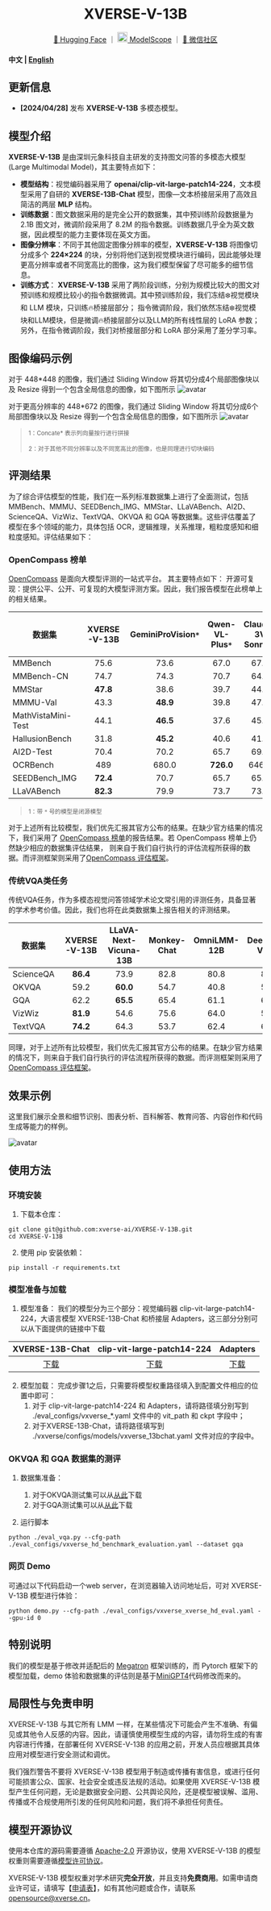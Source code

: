 <div align="center">
<h1>
  XVERSE-V-13B
</h1>
</div>

<p align="center">
        <a href="https://huggingface.co/xverse/XVERSE-V-13B">🤗 Hugging Face</a>&nbsp｜
        <a href="https://modelscope.cn/models/xverse/XVERSE-V-13B/summary" rel="nofollow"><img src="resources/modelscope.png" width="20px" style="max-width: 100%;"> ModelScope</a>&nbsp｜
        <a href="resources/wechat.png">💬 微信社区</a>
</p>

<h4 align="left">
    <p>
        <b>中文</b> |
        <a href="README_EN.md">English</a>
    <p>
</h4>

## 更新信息
- **[2024/04/28]** 发布 **XVERSE-V-13B** 多模态模型。

## 模型介绍

**XVERSE-V-13B** 是由深圳元象科技自主研发的支持图文问答的多模态大模型(Large Multimodal Model)，其主要特点如下：

- **模型结构**：视觉编码器采用了 **openai/clip-vit-large-patch14-224**，文本模型采用了自研的 **XVERSE-13B-Chat** 模型，图像—文本桥接层采用了高效且简洁的两层 **MLP** 结构。
- **训练数据**：图文数据采用的是完全公开的数据集，其中预训练阶段数据量为 2.1B 图文对，微调阶段采用了 8.2M 的指令数据。训练数据几乎全为英文数据，因此模型的能力主要体现在英文方面。
- **图像分辨率**：不同于其他固定图像分辨率的模型，**XVERSE-V-13B** 将图像切分成多个 **224×224** 的块，分别将他们送到视觉模块进行编码，因此能够处理更高分辨率或者不同宽高比的图像，这为我们模型保留了尽可能多的细节信息。
- **训练方式**： **XVERSE-V-13B** 采用了两阶段训练，分别为规模比较大的图文对预训练和规模比较小的指令数据微调。其中预训练阶段，我们冻结❄️视觉模块和 LLM 模块，只训练🔥桥接层部分；
指令微调阶段，我们依然冻结❄️视觉模块和LLM模块，但是微调🔥桥接层部分以及LLM的所有线性层的 LoRA 参数；另外，在指令微调阶段，我们对桥接层部分和 LoRA 部分采用了差分学习率。

## 图像编码示例
对于 448*448 的图像，我们通过 Sliding Window 将其切分成4个局部图像块以及 Resize 得到一个包含全局信息的图像，如下图所示
![avatar](resources/2_2_Trans.drawio.svg)

对于更高分辨率的 448*672 的图像，我们通过 Sliding Window 将其切分成6个局部图像块以及 Resize 得到一个包含全局信息的图像，如下图所示
![avatar](resources/2_3_Trans.drawio.svg)

> <sup>1：Concate* 表示列向量按行进行拼接 </sup> 
> 
> <sup>2：对于其他不同分辨率以及不同宽高比的图像，也是同理进行切块编码 </sup> 

## 评测结果
为了综合评估模型的性能，我们在一系列标准数据集上进行了全面测试，包括 MMBench、MMMU、SEEDBench_IMG、MMStar、LLaVABench、AI2D、ScienceQA、VizWiz、TextVQA、OKVQA 和 GQA 等数据集。这些评估覆盖了模型在多个领域的能力，具体包括 OCR，逻辑推理，关系推理，粗粒度感知和细粒度感知。评估结果如下：

### OpenCompass 榜单
[OpenCompass](https://opencompass.org.cn/home) 是面向大模型评测的一站式平台。 其主要特点如下： 开源可复现：提供公平、公开、可复现的大模型评测方案。因此，我们报告模型在此榜单上的相关结果。

| 数据集                | XVERSE-V-13B | GeminiProVision`*` | Qwen-VL-Plus`*` | Claude-3V Sonnet`*` | LLaVA-Next-Vicuna-13B | Monkey-Chat | OmniLMM-12B | DeepSeek-VL-7B | CogVLM-17B-Chat | TransCore-M | Yi-VL-34B |
|--------------------|:------------:|:------------------:|:---------------:|:-------------------:|:---------------------:|:-----------:|:-----------:|:--------------:|:---------------:|:-----------:|:---------:|
| MMBench            |     75.6     |        73.6        |      67.0       |        67.8         |         70.0          |    72.4     |    71.7     |      73.8      |      65.8       |  **82.3**   |   72.4    |
| MMBench-CN         |     74.7     |        74.3        |      70.7       |        64.2         |         68.5          |    67.5     |    62.0     |      71.4      |      55.9       |  **80.7**   |   70.7    |
| MMStar             |   **47.8**   |        38.6        |      39.7       |        44.2         |         40.4          |    40.7     |    39.6     |      40.5      |      39.9       |    35.6     |   40.5    |
| MMMU-Val           |     43.3     |      **48.9**      |      39.8       |        47.4         |         37.3          |    40.7     |    41.8     |      38.3      |      37.3       |    41.0     |   45.1    |
| MathVistaMini-Test |     44.1     |      **46.5**      |      37.6       |        45.0         |         34.1          |    35.9     |    34.7     |      36.9      |      35.0       |    32.3     |   31.5    |
| HallusionBench     |     31.8     |      **45.2**      |      40.6       |        41.3         |         31.8          |    39.3     |    35.8     |      34.5      |      35.4       |    27.3     |   35.3    |
| AI2D-Test          |     70.4     |        70.2        |      65.7       |        69.9         |       **72.2**        |    68.5     |    63.3     |      65.3      |      63.3       |    64.1     |   65.9    |
| OCRBench           |     489      |       680.0        |    **726.0**    |        646.0        |         537.0         |    534.0    |    420.0    |     435.0      |      590.0      |    405.0    |   290.0   |
| SEEDBench_IMG      |   **72.4**   |        70.7        |      65.7       |        65.0         |         71.4          |    68.9     |    71.5     |      70.1      |      68.8       |    72.0     |   68.1    |
| LLaVABench         |   **82.3**   |        79.9        |      73.7       |        73.2         |         73.9          |    60.5     |    75.8     |      77.8      |      73.9       |    66.8     |   62.3    |

> <sup>1：带 `*`  号的模型是闭源模型</sup> 

对于上述所有比较模型，我们优先汇报其官方公布的结果。在缺少官方结果的情况下，我们采用了 [OpenCompass 榜单](https://rank.opencompass.org.cn/leaderboard-multimodal)的报告结果。若 OpenCompass 榜单上仍然缺少相应的数据集评估结果，
则来自于我们自行执行的评估流程所获得的数据。而评测框架则采用了[OpenCompass 评估框架](https://github.com/open-compass/OpenCompass/)。

### 传统VQA类任务
传统VQA任务，作为多模态视觉问答领域学术论文常引用的评测任务，具备显著的学术参考价值。因此，我们也将在此类数据集上报告相关的评测结果。

| 数据集                | XVERSE-V-13B | LLaVA-Next-Vicuna-13B | Monkey-Chat | OmniLMM-12B | DeepSeek-VL-7B | CogVLM-17B-Chat | TransCore-M | Yi-VL-34B |
|--------------------|:------------:|:---------------------:| :-------: | :---------: | :--------: |:---------------:|:-----------:| :--------------: |
| ScienceQA          |   **86.4**   |         73.9          |   82.8     |    80.8      |    81.0     |      70.3       |    74.9     |       75.4        |
| OKVQA              |     59.2     |       **60.0**        |   54.7     |    40.8      |    55.1     |      54.4       |    56.7     |       51.4        |
| GQA                |     62.2     |       **65.5**        |   65.4     |    61.1      |    61.8     |      60.5       |    63.6     |       58.3        |
| VizWiz             |   **81.9**   |         54.6          |   75.6     |    64.0      |    50.1     |      44.0       |    41.4     |       70.8        |
| TextVQA            |   **74.2**   |         64.3          |   53.7     |    62.4      |    63.8     |      69.6       |    63.1     |       54.0        |

同理，对于上述所有比较模型，我们优先汇报其官方公布的结果。在缺少官方结果的情况下，则来自于我们自行执行的评估流程所获得的数据。而评测框架则采用了[OpenCompass 评估框架](https://github.com/open-compass/OpenCompass/)。


## 效果示例
这里我们展示全景和细节识别、图表分析、百科解答、教育问答、内容创作和代码生成等能力的样例。

![avatar](resources/Demo_Trans.svg)

## 使用方法

### 环境安装

1. 下载本仓库：

```shell
git clone git@github.com:xverse-ai/XVERSE-V-13B.git
cd XVERSE-V-13B
```

2. 使用 pip 安装依赖：

```shell
pip install -r requirements.txt
```

### 模型准备与加载
1. 模型准备：
我们的模型分为三个部分：视觉编码器 clip-vit-large-patch14-224，大语言模型 XVERSE-13B-Chat 和桥接层 Adapters，这三部分分别可以从下面提供的链接中下载

| XVERSE-13B-Chat                                               | clip-vit-large-patch14-224 |                        Adapters                       |
|---------------------------------------------------------------| :--------------: |:-----------------------------------------------------:|
| <center>[下载](https://huggingface.co/xverse/XVERSE-13B-Chat)   | <center>[下载](https://huggingface.co/openai/clip-vit-large-patch14) |  <center>[下载](https://huggingface.co/xverse/XVERSE-V-13B)|

2. 模型加载：
完成步骤1之后，只需要将模型权重路径填入到配置文件相应的位置中即可：
   1. 对于 clip-vit-large-patch14-224 和 Adapters，请将路径填分别写到 ./eval_configs/vxverse_*.yaml 文件中的 vit_path 和 ckpt 字段中；
   2. 对于XVERSE-13B-Chat，请将路径填写到 ./vxverse/configs/models/vxverse_13bchat.yaml 文件对应的字段中。


### **OKVQA** 和 **GQA** 数据集的测评
1. 数据集准备：
   1. 对于OKVQA测试集可以从<a href="https://okvqa.allenai.org/download.html">从此</a>下载
   2. 对于GQA测试集可以从<a href="https://cs.stanford.edu/people/dorarad/gqa/download.html">从此</a>下载

2. 运行脚本
```shell
python ./eval_vqa.py --cfg-path ./eval_configs/vxverse_hd_benchmark_evaluation.yaml --dataset gqa
```

### 网页 Demo

可通过以下代码启动一个web server，在浏览器输入访问地址后，可对 XVERSE-V-13B 模型进行体验：

```shell
python demo.py --cfg-path ./eval_configs/vxverse_xverse_hd_eval.yaml --gpu-id 0
```

## 特别说明
我们的模型是基于修改并适配后的 [Megatron](https://github.com/NVIDIA/Megatron-LM) 框架训练的，而 Pytorch 框架下的模型加载，demo 体验和数据集的评估则是基于[MiniGPT4](https://github.com/Vision-CAIR/MiniGPT-4)代码修改而来的。


## 局限性与免责申明

XVERSE-V-13B 与其它所有 LMM 一样，在某些情况下可能会产生不准确、有偏见或其他令人反感的内容。因此，请谨慎使用模型生成的内容，请勿将生成的有害内容进行传播，在部署任何 XVERSE-V-13B 的应用之前，开发人员应根据其具体应用对模型进行安全测试和调优。

我们强烈警告不要将 XVERSE-V-13B 模型用于制造或传播有害信息，或进行任何可能损害公众、国家、社会安全或违反法规的活动。如果使用 XVERSE-V-13B 模型产生任何问题，无论是数据安全问题、公共舆论风险，还是模型被误解、滥用、传播或不合规使用所引发的任何风险和问题，我们将不承担任何责任。

## 模型开源协议

使用本仓库的源码需要遵循 [Apache-2.0](LICENSE) 开源协议，使用 XVERSE-V-13B 的模型权重则需要遵循[模型许可协议](MODEL_LICENSE.pdf)。

XVERSE-V-13B 模型权重对学术研究**完全开放**，并且支持**免费商用**。如需申请商业许可证，请填写【[申请表](https://chat.xverse.cn/home/business.html)】，如有其他问题或合作，请联系 <opensource@xverse.cn>。

